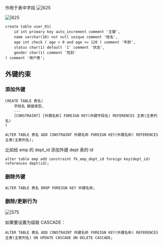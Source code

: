 作用于表中字段
![|625](https://typora-birdy.oss-cn-guangzhou.aliyuncs.com/20250128224244.png)


![|625](https://typora-birdy.oss-cn-guangzhou.aliyuncs.com/20250128224759.png)

```mysql
create table user_01(  
    id int primary key auto_increment comment '主键',  
    name varchar(10) not null unique comment '姓名',  
    age int check ( age > 0 and age <= 120 ) comment '年龄',  
    status char(1) default '1' comment '状态',  
    gender char(1) comment '性别'  
) comment '用户表';
```

## 外键约束
### 添加外键
```mysql
CREATE TABLE 表名(
	字段名 数据类型,
	...
	[CONSTRAINT] [外键名称] FOREIGN KEY(外键字段名) REFERENCES 主表(主表列名)
)
```

```mysql
ALTER TABLE 表名 ADD CONSTRAINT 外键名称 FOREIGN KEY(外键名称) REFERENCES 主表(主表列名);
```

比如给 emp 的 dept_id 添加外键 dept 表的 id
```mysql
alter table emp add constraint fk_emp_dept_id foreign key(dept_id) references dept(id);
```

### 删除外键
```mysql
ALTER TABLE 表名 DROP FOREIGN KEY 外键名称;
```

### 删除/更新行为
![|575](https://typora-birdy.oss-cn-guangzhou.aliyuncs.com/20250129204644.png)

如果要设置为级联 CASCADE：
```mysql
ALTER TABLE 表名 ADD CONSTRAINT 外键名称 FOREIGN KEY(外键名称) REFERENCES 主表(主表列名) ON UPDATE CASCADE ON DELETE CASCADE;
```